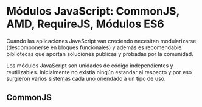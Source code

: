 # Módulos JavaScript: CommonJS, AMD, RequireJS, Módulos ES6

Cuando las aplicaciones JavaScript van creciendo necesitan modularizarse (descomponerse en bloques funcionales) y además es recomendable bibliotecas que aportan soluciones publicas y probadas por la comunidad.

Los módulos JavaScript son unidades de código independientes y reutilizables. Inicialmente no existía ningún estandar al respecto y por eso surgieron varios sistemas cada uno oriendado a un tipo de uso.

## CommonJS


 